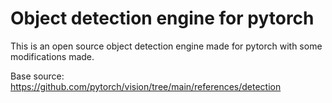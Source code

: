 # Object detection engine for pytorch

This is an open source object detection engine made for pytorch with some modifications made.

Base source: https://github.com/pytorch/vision/tree/main/references/detection
